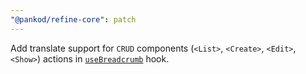 ```yaml
---
"@pankod/refine-core": patch
---
```


Add translate support for `CRUD` components (`<List>`, `<Create>`, `<Edit>`, `<Show>`) actions in [`useBreadcrumb`](https://refine.dev/docs/core/hooks/useBreadcrumb/) hook.
